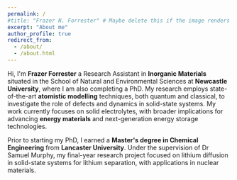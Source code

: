 ```yaml
---
permalink: /
#title: "Frazer N. Forrester" # Maybe delete this if the image renders well
excerpt: "About me"
author_profile: true
redirect_from: 
  - /about/
  - /about.html
---
```


Hi, I'm **Frazer Forrester** a Research Assistant in **Inorganic Materials** situated in the School of Natural and Environmental Sciences at **Newcastle University**, where I am also completing a PhD. My research employs state-of-the-art **atomistic modelling** techniques, both quantum and classical, to investigate the role of defects and dynamics in solid-state systems. My work currently focuses on solid electrolytes, with broader implications for advancing **energy materials** and next-generation energy storage technologies.

Prior to starting my PhD, I earned a **Master's degree in Chemical Engineering** from **Lancaster University**. Under the supervision of Dr Samuel Murphy, my final-year research project focused on lithium diffusion in solid-state systems for lithium separation, with applications in nuclear materials.







